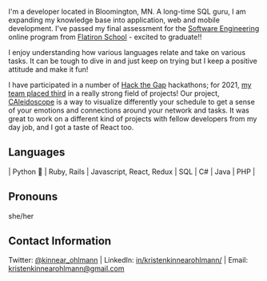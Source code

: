 I'm a developer located in Bloomington, MN. A long-time SQL guru, I am expanding my knowledge base into application, web and mobile development. I've passed my final assessment for the [Software Engineering](https://flatironschool.com/campus-and-online-coding-bootcamp/) online program from [Flatiron School](https://flatironschool.com/) - excited to graduate!!  

I enjoy understanding how various languages relate and take on various tasks. It can be tough to dive in and just keep on trying but I keep a positive attitude and make it fun!

I have participated in a number of [Hack the Gap](https://www.hackthegap.com/) hackathons; for 2021, [my team placed third](https://twitter.com/HackTheGap/status/1375859620464492546?ref_src=twsrc%5Egoogle%7Ctwcamp%5Eserp%7Ctwgr%5Etweet) in a really strong field of projects! Our project, [CAleidoscope](https://ether-cal-htg2021.netlify.app/) is a way to visualize differently your schedule to get a sense of your emotions and connections around your network and tasks. It was great to work on a different kind of projects with fellow developers from my day job, and I got a taste of React too.

## Languages
| Python 🐍 | Ruby, Rails | Javascript, React, Redux | SQL | C# | Java | PHP |

## Pronouns
she/her

## Contact Information
Twitter: [@kinnear_ohlmann](https://twitter.com/kinnear_ohlmann) | LinkedIn: [in/kristenkinnearohlmann/](https://www.linkedin.com/in/kristenkinnearohlmann/) | Email: [kristenkinnearohlmann@gmail.com](mailto:kristenkinnearohlmann@gmail.com)
